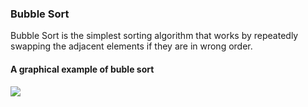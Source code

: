 ### Bubble Sort
Bubble Sort is the simplest sorting algorithm that works by repeatedly swapping the adjacent elements if they are in wrong order.

#### A graphical example of buble sort
![](https://upload.wikimedia.org/wikipedia/commons/c/c8/Bubble-sort-example-300px.gif)
